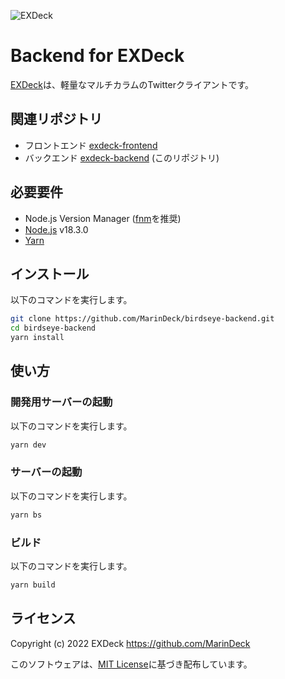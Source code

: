 ![EXDeck](https://user-images.githubusercontent.com/66313777/128413639-b654dffb-e0e7-497a-b376-2c6eb4da5998.gif)

# Backend for EXDeck

[EXDeck](https://exdeck.jp/)は、軽量なマルチカラムのTwitterクライアントです。

## 関連リポジトリ

- フロントエンド [exdeck-frontend](https://github.com/EXDeck/exdeck-frontend)
- バックエンド [exdeck-backend](https://github.com/EXDeck/exdeck-backend) (このリポジトリ)

## 必要要件

- Node.js Version Manager ([fnm](https://fnm.vercel.app/)を推奨)
- [Node.js](https://nodejs.org/) v18.3.0
- [Yarn](https://yarnpkg.com/)

## インストール

以下のコマンドを実行します。

```sh
git clone https://github.com/MarinDeck/birdseye-backend.git
cd birdseye-backend
yarn install
```

## 使い方

### 開発用サーバーの起動

以下のコマンドを実行します。

```sh
yarn dev
```

### サーバーの起動

以下のコマンドを実行します。

```sh
yarn bs
```

### ビルド

以下のコマンドを実行します。

```sh
yarn build
```

## ライセンス

Copyright (c) 2022 EXDeck <https://github.com/MarinDeck>

このソフトウェアは、[MIT License](./LICENSE)に基づき配布しています。
